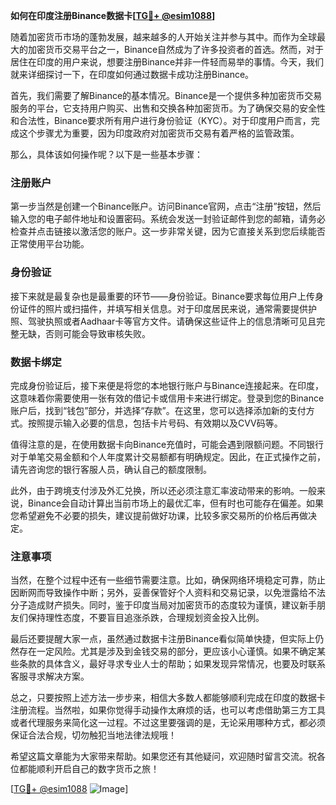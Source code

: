 **如何在印度注册Binance数据卡[[TG💪+ @esim1088](https://t.me/s/esim1088)]**

随着加密货币市场的蓬勃发展，越来越多的人开始关注并参与其中。而作为全球最大的加密货币交易平台之一，Binance自然成为了许多投资者的首选。然而，对于居住在印度的用户来说，想要注册Binance并非一件轻而易举的事情。今天，我们就来详细探讨一下，在印度如何通过数据卡成功注册Binance。

首先，我们需要了解Binance的基本情况。Binance是一个提供多种加密货币交易服务的平台，它支持用户购买、出售和交换各种加密货币。为了确保交易的安全性和合法性，Binance要求所有用户进行身份验证（KYC）。对于印度用户而言，完成这个步骤尤为重要，因为印度政府对加密货币交易有着严格的监管政策。

那么，具体该如何操作呢？以下是一些基本步骤：

### 注册账户

第一步当然是创建一个Binance账户。访问Binance官网，点击“注册”按钮，然后输入您的电子邮件地址和设置密码。系统会发送一封验证邮件到您的邮箱，请务必检查并点击链接以激活您的账户。这一步非常关键，因为它直接关系到您后续能否正常使用平台功能。

### 身份验证

接下来就是最复杂也是最重要的环节——身份验证。Binance要求每位用户上传身份证件的照片或扫描件，并填写相关信息。对于印度居民来说，通常需要提供护照、驾驶执照或者Aadhaar卡等官方文件。请确保这些证件上的信息清晰可见且完整无缺，否则可能会导致审核失败。

### 数据卡绑定

完成身份验证后，接下来便是将您的本地银行账户与Binance连接起来。在印度，这意味着你需要使用一张有效的借记卡或信用卡来进行绑定。登录到您的Binance账户后，找到“钱包”部分，并选择“存款”。在这里，您可以选择添加新的支付方式。按照提示输入必要的信息，包括卡片号码、有效期以及CVV码等。

值得注意的是，在使用数据卡向Binance充值时，可能会遇到限额问题。不同银行对于单笔交易金额和个人年度累计交易额都有明确规定。因此，在正式操作之前，请先咨询您的银行客服人员，确认自己的额度限制。

此外，由于跨境支付涉及外汇兑换，所以还必须注意汇率波动带来的影响。一般来说，Binance会自动计算出当前市场上的最优汇率，但有时也可能存在偏差。如果您希望避免不必要的损失，建议提前做好功课，比较多家交易所的价格后再做决定。

### 注意事项

当然，在整个过程中还有一些细节需要注意。比如，确保网络环境稳定可靠，防止因断网而导致操作中断；另外，妥善保管好个人资料和交易记录，以免泄露给不法分子造成财产损失。同时，鉴于印度当局对加密货币的态度较为谨慎，建议新手朋友们保持理性态度，不要盲目追涨杀跌，合理规划资金投入比例。

最后还要提醒大家一点，虽然通过数据卡注册Binance看似简单快捷，但实际上仍然存在一定风险。尤其是涉及到金钱交易的部分，更应该小心谨慎。如果不确定某些条款的具体含义，最好寻求专业人士的帮助；如果发现异常情况，也要及时联系客服寻求解决方案。

总之，只要按照上述方法一步步来，相信大多数人都能够顺利完成在印度的数据卡注册流程。当然啦，如果你觉得手动操作太麻烦的话，也可以考虑借助第三方工具或者代理服务来简化这一过程。不过这里要强调的是，无论采用哪种方式，都必须保证合法合规，切勿触犯当地法律法规哦！

希望这篇文章能为大家带来帮助。如果您还有其他疑问，欢迎随时留言交流。祝各位都能顺利开启自己的数字货币之旅！

[[TG💪+ @esim1088](https://t.me/s/esim1088) ![Image](https://i.postimg.cc/4NQfJmqS/Snipaste-2025-05-13-00-14-12.png)]